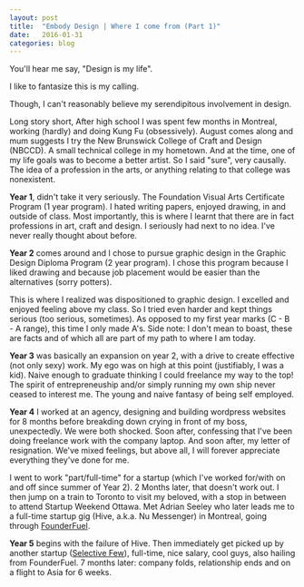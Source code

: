 ```yaml
---
layout: post
title:  "Embody Design | Where I come from (Part 1)"
date:   2016-01-31
categories: blog
---
```


You'll hear me say, "Design is my life".

I like to fantasize this is my calling. 

Though, I can't reasonably believe my serendipitous involvement in design.

Long story short, After high school I was spent few months in Montreal, working (hardly) and doing Kung Fu (obsessively). August comes along and mum suggests I try the New Brunswick College of Craft and Design (NBCCD). A small technical college in my hometown. And at the time, one of my life goals was to become a better artist. So I said "sure", very causally. The idea of a profession in the arts, or anything relating to that college was nonexistent. 

<b>Year 1</b>, didn't take it very seriously. The Foundation Visual Arts Certificate Program (1 year program). I hated writing papers, enjoyed drawing, in and outside of class. Most importantly, this is where I learnt that there are in fact professions in art, craft and design. I seriously had next to no idea. I've never really thought about before.

<b>Year 2</b> comes around and I chose to pursue graphic design in the Graphic Design Diploma Program (2 year program). I chose this program because I liked drawing and because job placement would be easier than the alternatives (sorry potters). 

This is where I realized was dispositioned to graphic design. I excelled and enjoyed feeling above my class. So I tried even harder and kept things serious (too serious, sometimes). As opposed to my first year marks (C - B - A range), this time I only made A's. Side note: I don't mean to boast, these are facts and of which all are part of my path to where I am today.

<b>Year 3</b> was basically an expansion on year 2, with a drive to create effective (not only sexy) work. My ego was on high at this point (justifiably, I was a kid). Naive enough to graduate thinking I could freelance my way to the top! The spirit of entrepreneuship and/or simply running my own ship never ceased to interest me. The young and naive fantasy of being self employed.

<b>Year 4</b> I worked at an agency, designing and building wordpress websites for 8 months before breakding down crying in front of my boss, unexpectedly. We were both shocked. Soon after, confessing that I've been doing freelance work with the company laptop. And soon after, my letter of resignation. We've mixed feelings, but above all, I will forever appreciate everything they've done for me. 

I went to work "part/full-time" for a startup (which I've worked for/with on and off since summer of Year 2). 2 Months later, that doesn't work out. I then jump on a train to Toronto to visit my beloved, with a stop in between to attend Startup Weekend Ottawa. Met Adrian Seeley who later leads me to a full-time startup gig (Hive, a.k.a. Nu Messenger) in Montreal, going through <a href="http://founderfuel.com/en/" target="_blank">FounderFuel</a>.

<b>Year 5</b> begins with the failure of Hive. Then immediately get picked up by another startup (<a href="https://www.selectivefew.com/" target="_blank">Selective Few</a>), full-time, nice salary, cool guys, also hailing from FounderFuel. 7 months later: company folds, relationship ends and on a flight to Asia for 6 weeks. 








